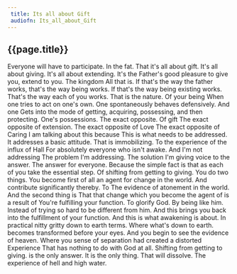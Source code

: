 ```yaml
---
 title: Its all about Gift
 audiofn: Its_all_about_Gift
---
```


## {{page.title}}

Everyone will have to participate. In the fat. That it's all about gift.
It's all about giving. It's all about extending. It's the Father's good
pleasure to give you, extend to you. The kingdom All that is. If that's
the way the father works, that's the way being works. If that's the way
being existing works. That's the way each of you works. That is the
nature. Of your being When one tries to act on one's own. One
spontaneously behaves defensively. And one Gets into the mode of
getting, acquiring, possessing, and then protecting. One's possessions.
The exact opposite. Of gift The exact opposite of extension. The exact
opposite of Love The exact opposite of Caring I am talking about this
because This is what needs to be addressed. It addresses a basic
attitude. That is immobilizing. To the experience of the influx of Hall
For absolutely everyone who isn't awake. And I'm not addressing The
problem I'm addressing. The solution I'm giving voice to the answer. The
answer for everyone. Because the simple fact is that as each of you take
the essential step. Of shifting from getting to giving. You do two
things. You become first of all an agent for change in the world. And
contribute significantly thereby. To The evidence of atonement in the
world. And the second thing is That that change which you become the
agent of is a result of You're fulfilling your function. To glorify God.
By being like him. Instead of trying so hard to be different from him.
And this brings you back into the fulfillment of your function. And this
is what awakening is about. In practical nitty gritty down to earth
terms. Where what's down to earth. becomes transformed before your eyes.
And you begin to see the evidence of heaven. Where you sense of
separation had created a distorted Experience That has nothing to do
with God at all. Shifting from getting to giving. is the only answer. It
is the only thing. That will dissolve. The experience of hell and high
water.

